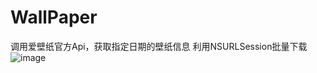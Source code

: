 # WallPaper
调用爱壁纸官方Api，获取指定日期的壁纸信息
利用NSURLSession批量下载
![image](https://github.com/dongshubao/WallPaper/blob/master/screenshot.png)
